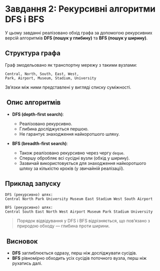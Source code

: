 # Завдання 2: Рекурсивні алгоритми DFS і BFS

У цьому завданні реалізовано обхід графа за допомогою рекурсивних версій алгоритмів **DFS (пошук у глибину)** та **BFS (пошук у ширину)**.

## Структура графа

Граф змодельовано як транспортну мережу з такими вузлами:

```
Central, North, South, East, West,
Park, Airport, Museum, Stadium, University
```

Зв’язки між ними представлені у вигляді списку суміжності.

##  Опис алгоритмів

* **DFS (depth-first search)**:

  * Реалізовано рекурсивно.
  * Глибина досліджується першою.
  * Не гарантує знаходження найкоротшого шляху.

* **BFS (breadth-first search)**:

  * Також реалізовано рекурсивно через чергу `deque`.
  * Спершу обробляє всі сусідні вузли (обхід у ширину).
  * Зазвичай використовується для знаходження найкоротшого шляху за кількістю кроків (у звичайній реалізації).

## Приклад запуску

```
DFS (рекурсивно) шлях:
Central North Park University Museum East Stadium West South Airport 

BFS (рекурсивно) шлях:
Central South East North West Airport Museum Park Stadium University 
```

> Порядок відвідування у DFS і BFS відрізняється, що пов’язано з природою обходу — глибина проти ширини.

##  Висновок

* **DFS** заглиблюється одразу, перш ніж досліджувати сусідів.
* **BFS** рівномірно обходить усіх сусідів поточного вузла, перш ніж рухатись далі.




